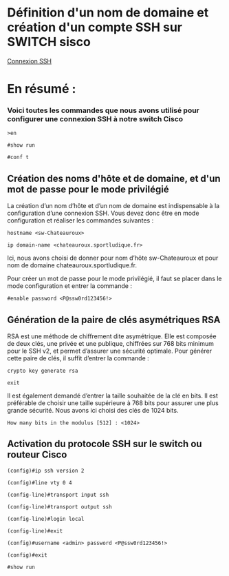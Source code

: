 # Définition d'un nom de domaine et création d'un compte SSH sur SWITCH sisco

[Connexion SSH](https://www.astarox.com/blog/connexion-ssh-a-un-switch-ou-un-routeur-cisco-b12.html)


# En résumé :

### Voici toutes les commandes que nous avons utilisé pour configurer une connexion SSH à notre switch Cisco

`>en`

`#show run`

`#conf t`
## Création des noms d'hôte et de domaine, et d'un mot de passe pour le mode privilégié

La création d’un nom d’hôte et d’un nom de domaine est indispensable à la configuration d’une connexion SSH. Vous devez donc être en mode configuration et réaliser les commandes suivantes :

`hostname <sw-Chateauroux>`

`ip domain-name <chateauroux.sportludique.fr>`

Ici, nous avons choisi de donner pour nom d’hôte sw-Chateauroux et pour nom de domaine chateauroux.sportludique.fr.

Pour créer un mot de passe pour le mode privilégié, il faut se placer dans le mode configuration et entrer la commande :

`#enable password <P@ssw0rd123456!>`

## Génération de la paire de clés asymétriques RSA

RSA est une méthode de chiffrement dite asymétrique. Elle est composée de deux clés, une privée et une publique, chiffrées sur 768 bits minimum pour le SSH v2, et permet d’assurer une sécurité optimale. Pour générer cette paire de clés, il suffit d’entrer la commande :

`crypto key generate rsa`

`exit`

Il est également demandé d’entrer la taille souhaitée de la clé en bits. Il est préférable de choisir une taille supérieure à 768 bits pour assurer une plus grande sécurité. Nous avons ici choisi des clés de 1024 bits.

`How many bits in the modulus [512] : <1024>`

## Activation du protocole SSH sur le switch ou routeur Cisco

`(config)#ip ssh version 2`

`(config)#line vty 0 4`

`(config-line)#transport input ssh`

`(config-line)#transport output ssh`

`(config-line)#login local`

`(config-line)#exit`

`(config)#username <admin> password <P@ssw0rd123456!>`

`(config)#exit`

`#show run`

